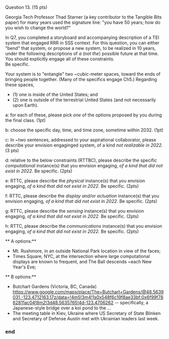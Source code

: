 Question 13. (15 pts)

Georgia Tech Professor Thad Starner (a key contributor to the Tangible Bits paper) for many
years used the signature line: "you have 50 years; how do you wish to change the world?"

In Q7, you completed a storyboard and accompanying description of a TEI
system that engaged RRR in SSS context.  For this question, you can 
either "bend" that system, or propose a new system, to be realized in 
10 years, under the following descriptions of *a* (not *the*) possible future
at that time.  You should explicitly engage all of these constraints.  
Be specific.

Your system is to "entangle" two ~cubic-meter spaces, toward the ends of bringing people together. (Many of the specifics engage Ch5.) Regarding these spaces, 
 
 - (1) one is inside of the United States; and 
 - (2) one is outside of the terrestrial United States (and not necessarily upon Earth).

a: for each of these, please pick *one* of the options proposed by you
during the final class. (1pt)

b: choose the specific day, time, and time zone, sometime within 2032. (1pt)

c: In ~two sentences, addressed to your aspirational collaborator, please
   describe your envision engaginged system, of a kind *not realizable in 2022.* (3 pts)

d: relative to the below constraints (RTTBC), please describe the specific
 *computational* instance(s) that you envision engaging, 
 *of a kind that did not exist in 2022.* Be specific. (2pts)

e: RTTC, please describe the *physical* instance(s) that you envision engaging, 
 *of a kind that did not exist in 2022.* Be specific. (2pts)

f: RTTC, please describe the *display and/or actuation* instance(s) that you envision engaging, 
 *of a kind that did not exist in 2022.* Be specific. (2pts)

g: RTTC, please describe the *sensing* instance(s) that you envision engaging, 
 *of a kind that did not exist in 2022.* Be specific. (2pts)

h: RTTC, please describe the *communications* instance(s) that you envision engaging, 
 *of a kind that did not exist in 2022.* Be specific. (2pts)


** A options:**
- Mt. Rushmore, in an outside National Park location in view of the faces;
- Times Square, NYC, at the intersection where large computational displays are known
  to frequent, and The Ball descends ~each New Year's Eve;
 

** B options:**
- Butchart Gardens (Victoria, BC, Canada)
  https://www.google.com/maps/place/The+Butchart+Gardens/@48.5639031,-123.4712163,17z/data=!4m5!3m4!1s0x548f6c19f8ae33bf:0x6f99f7862811ac04!8m2!3d48.5635765!4d-123.4706262
  -- specifically, a Japanese-style bridge over a koi pond to the ...
- The meeting table in Kiev, Ukraine where US Secretary of State Blinken 
  and Secretary of Defense Austin met with Ukrainian leaders last week.

### end ###




